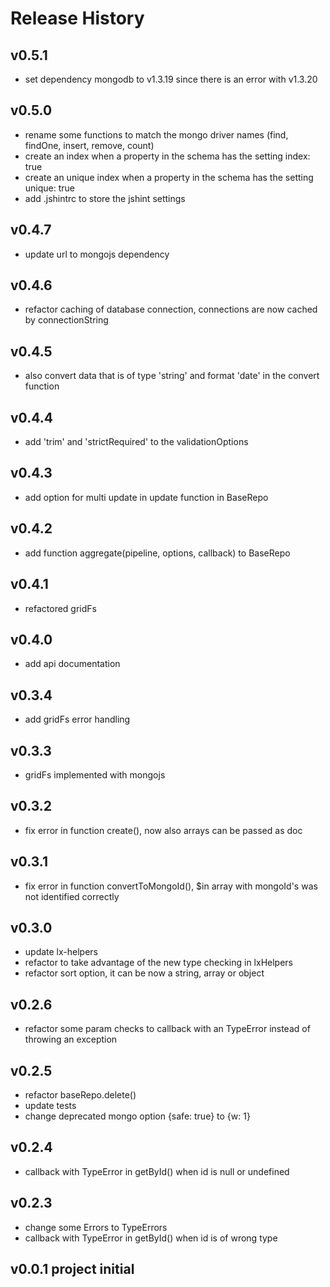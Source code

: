 # Release History
## v0.5.1
* set dependency mongodb to v1.3.19 since there is an error with v1.3.20

## v0.5.0
* rename some functions to match the mongo driver names (find, findOne, insert, remove, count)
* create an index when a property in the schema has the setting index: true
* create an unique index when a property in the schema has the setting unique: true
* add .jshintrc to store the jshint settings

## v0.4.7
* update url to mongojs dependency

## v0.4.6
* refactor caching of database connection, connections are now cached by connectionString

## v0.4.5
* also convert data that is of type 'string' and format 'date' in the convert function

## v0.4.4
* add 'trim' and 'strictRequired' to the validationOptions

## v0.4.3
* add option for multi update in update function in BaseRepo

## v0.4.2
* add function aggregate(pipeline, options, callback) to BaseRepo

## v0.4.1
* refactored gridFs

## v0.4.0
* add api documentation

## v0.3.4
* add gridFs error handling

## v0.3.3
* gridFs implemented with mongojs

## v0.3.2
* fix error in function create(), now also arrays can be passed as doc

## v0.3.1
* fix error in function convertToMongoId(), $in array with mongoId's was not identified correctly

## v0.3.0
* update lx-helpers
* refactor to take advantage of the new type checking in lxHelpers
* refactor sort option, it can be now a string, array or object

## v0.2.6
* refactor some param checks to callback with an TypeError instead of throwing an exception

## v0.2.5
* refactor baseRepo.delete()
* update tests
* change deprecated mongo option {safe: true} to {w: 1}

## v0.2.4
* callback with TypeError in getById() when id is null or undefined

## v0.2.3
* change some Errors to TypeErrors
* callback with TypeError in getById() when id is of wrong type

## v0.0.1 project initial